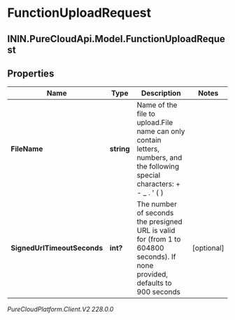 # FunctionUploadRequest

## ININ.PureCloudApi.Model.FunctionUploadRequest

## Properties

|Name | Type | Description | Notes|
|------------ | ------------- | ------------- | -------------|
| **FileName** | **string** | Name of the file to upload.File name can only contain letters, numbers, and the following special characters: + - _ . &#39; ( ) | |
| **SignedUrlTimeoutSeconds** | **int?** | The number of seconds the presigned URL is valid for (from 1 to 604800 seconds). If none provided, defaults to 900 seconds | [optional] |



_PureCloudPlatform.Client.V2 228.0.0_
